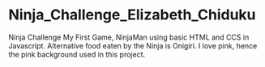 # Ninja_Challenge_Elizabeth_Chiduku
Ninja Challenge My First Game, NinjaMan using basic HTML and CCS in Javascript.
Alternative food eaten by the Ninja is Onigiri.
I love pink, hence the pink background used in this project.
